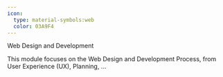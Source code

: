 ```yaml
---
icon:
  type: material-symbols:web
  color: 03A9F4
---
```


Web Design and Development

This module focuses on the Web Design and Development Process, from User Experience (UX), Planning,  ... 
